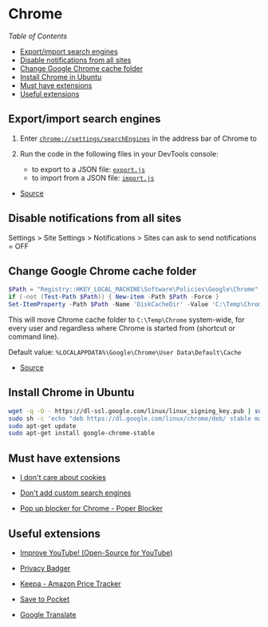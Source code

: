 # Chrome

_Table of Contents_
<!-- START doctoc generated TOC please keep comment here to allow auto update -->
<!-- DON'T EDIT THIS SECTION, INSTEAD RE-RUN doctoc TO UPDATE -->
<!-- generated with [DocToc](https://github.com/thlorenz/doctoc)* -->

- [Export/import search engines](#exportimport-search-engines)
- [Disable notifications from all sites](#disable-notifications-from-all-sites)
- [Change Google Chrome cache folder](#change-google-chrome-cache-folder)
- [Install Chrome in Ubuntu](#install-chrome-in-ubuntu)
- [Must have extensions](#must-have-extensions)
- [Useful extensions](#useful-extensions)

<!-- END doctoc generated TOC please keep comment here to allow auto update -->

## Export/import search engines

1. Enter [`chrome://settings/searchEngines`](chrome://settings/searchEngines) in the address bar of Chrome to

1. Run the code in the following files in your DevTools console:

   - to export to a JSON file: [`export.js`](export.js)
   - to import from a JSON file: [`import.js`](import.js)

* [Source](https://superuser.com/a/1458616/54747)

## Disable notifications from all sites

Settings > Site Settings > Notifications > Sites can ask to send notifications = OFF

## Change Google Chrome cache folder

```powershell
$Path = "Registry::HKEY_LOCAL_MACHINE\Software\Policies\Google\Chrome"
if (-not (Test-Path $Path)) { New-item -Path $Path -Force }
Set-ItemProperty -Path $Path -Name 'DiskCacheDir' -Value 'C:\Temp\Chrome'
```

This will move Chrome cache folder to `C:\Temp\Chrome` system-wide, for every user and regardless where Chrome is started from (shortcut or command line).

Default value: `%LOCALAPPDATA%\Google\Chrome\User Data\Default\Cache`

- [Source](http://www.chromium.org/administrators/policy-list-3#DiskCacheDir)

## Install Chrome in Ubuntu

```sh
wget -q -O - https://dl-ssl.google.com/linux/linux_signing_key.pub | sudo apt-key add - 
sudo sh -c 'echo "deb https://dl.google.com/linux/chrome/deb/ stable main" >> /etc/apt/sources.list.d/google.list'
sudo apt-get update
sudo apt-get install google-chrome-stable
```

## Must have extensions

- [I don't care about cookies](https://chrome.google.com/webstore/detail/i-dont-care-about-cookies/fihnjjcciajhdojfnbdddfaoknhalnja)

- [Don't add custom search engines](https://chrome.google.com/webstore/detail/dont-add-custom-search-en/dnodlcololidkjgbpeoleabmkocdhacc?hl=en)

- [Pop up blocker for Chrome - Poper Blocker](https://chrome.google.com/webstore/detail/pop-up-blocker-for-chrome/bkkbcggnhapdmkeljlodobbkopceiche?hl=en)

## Useful extensions

- [Improve YouTube! (Open-Source for YouTube)](https://chrome.google.com/webstore/detail/improve-youtube-open-sour/bnomihfieiccainjcjblhegjgglakjdd/related)

- [Privacy Badger](https://chrome.google.com/webstore/detail/privacy-badger/pkehgijcmpdhfbdbbnkijodmdjhbjlgp)

- [Keepa - Amazon Price Tracker](https://chrome.google.com/webstore/detail/keepa-amazon-price-tracke/neebplgakaahbhdphmkckjjcegoiijjo?hl=en)

- [Save to Pocket](https://chrome.google.com/webstore/detail/save-to-pocket/niloccemoadcdkdjlinkgdfekeahmflj?hl=en)

- [Google Translate](https://chrome.google.com/webstore/detail/google-translate/aapbdbdomjkkjkaonfhkkikfgjllcleb)
